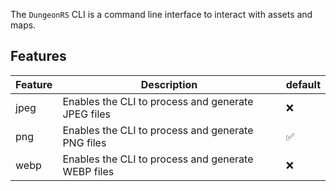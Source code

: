 The `DungeonRS` CLI is a command line interface to interact
with assets and maps.

## Features

| Feature | Description                                        | default |
|---------|----------------------------------------------------|:--------|
| jpeg    | Enables the CLI to process and generate JPEG files | ❌       |
| png     | Enables the CLI to process and generate PNG files  | ✅       |
| webp    | Enables the CLI to process and generate WEBP files | ❌       |
